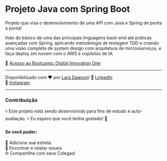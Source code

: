 # Projeto Java com Spring Boot

Projeto que visa o desenvolvimento de uma API com Java e Spring de ponta a ponta!

Indo do básico de uma das principais linguagens back-end até práticas avançadas com Spring, aplicando metodologia de testagem TDD e criando uma visão completa de system design com arquitetura de microsserviços, e faça deploy em nuvem com o AWS e copilotos de IA.

📌 [Acesso ao Bootcamp: Digital Innovation One](https://web.dio.me/track/2e52ad2d-0a3b-4ade-a4ae-17830f528834?tab=about)

---

Disponibilizado com ♥ por [Lara Dawson](https://www.linkedin.com/in/lallooww/)!
👋 [LinkedIn](https://www.linkedin.com/in/lallooww/)<br />
🤳 [Instagram](https://www.instagram.com/lallooww/)

---

### Contribuição
◽ Este projeto está sendo desenvolvido para fins de estudo e auto-avaliação. 
◽ Eu espero que você tenha gostado! 👋

#### Se você puder:
🌟 Adicione sua estrela.<br />
🐛 Encontrar e relatar issues.<br />
🌐 Compartilhe com seus Colegas!<br />
